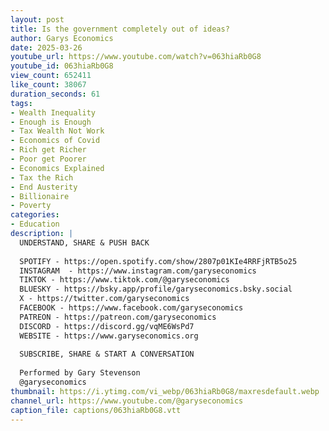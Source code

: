 ```yaml
---
layout: post
title: Is the government completely out of ideas?
author: Garys Economics
date: 2025-03-26
youtube_url: https://www.youtube.com/watch?v=063hiaRb0G8
youtube_id: 063hiaRb0G8
view_count: 652411
like_count: 38067
duration_seconds: 61
tags:
- Wealth Inequality
- Enough is Enough
- Tax Wealth Not Work
- Economics of Covid
- Rich get Richer
- Poor get Poorer
- Economics Explained
- Tax the Rich
- End Austerity
- Billionaire
- Poverty
categories:
- Education
description: |
  UNDERSTAND, SHARE & PUSH BACK
  
  SPOTIFY - https://open.spotify.com/show/2807p01KIe4RRFjRTB5o25
  INSTAGRAM  - https://www.instagram.com/garyseconomics
  TIKTOK - https://www.tiktok.com/@garyseconomics
  BLUESKY - https://bsky.app/profile/garyseconomics.bsky.social
  X - https://twitter.com/garyseconomics
  FACEBOOK - https://www.facebook.com/garyseconomics
  PATREON - https://patreon.com/garyseconomics
  DISCORD - https://discord.gg/vqME6WsPd7
  WEBSITE - https://www.garyseconomics.org
  
  SUBSCRIBE, SHARE & START A CONVERSATION
  
  Performed by Gary Stevenson
  @garyseconomics
thumbnail: https://i.ytimg.com/vi_webp/063hiaRb0G8/maxresdefault.webp
channel_url: https://www.youtube.com/@garyseconomics
caption_file: captions/063hiaRb0G8.vtt
---
```

